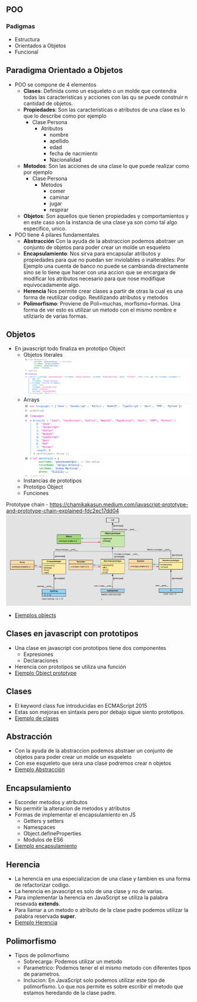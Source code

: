 ## POO

### Padigmas

- Estructura
- Orientados a Objetos
- Funcional

## Paradigma Orientado a Objetos

- POO se compone de 4 elementos
    - **Clases**: Definida como un esqueleto o un molde que contendra todas las caracteristicas y acciones con las qu se
      puede construir n cantidad de objetos.
    - **Propiedades**: Son las caracteristicas o atributos de una clase es lo que lo describe como por ejemplo
        - Clase Persona
            - Atributos
                - nombre
                - apellido
                - edad
                - fecha de nacmiento
                - Nacionalidad
    - **Metodos**: Son las acciones de una clase lo que puede realizar como por ejemplo
        - Clase Persona
            - Metodos
                - comer
                - caminar
                - jugar
                - respirar
    - **Objetos**: Son aquellos que tienen propiedades y comportamientos y en este caso son la instancia de una clase ya
      son como tal algo especifico, unico.
- POO tiene 4 pilares fundamentales
    - **Abstracción** Con la ayuda de la abstraccion podemos abstraer un conjunto de objetos para poder crear un molde
      un esqueleto
    - **Encapsulamiento**: Nos sirva para encapsular atributos y propiedades para que no puedan ser inviolables o
      inalterables:
      Por Ejemplo una cuenta de banco no puede se cambianda directamente sino se lo tiene que hacer con una accion que
      se encargara de modificar los atributos necesario para que nose modifique equivocadamente algo.
    - **Herencia** Nos permite crear clases a partir de otras la cual es una forma de reutilizar codigo. Reutilizando
      atributos y metodos
    * **Polimorfismo**: Proviene de Poli=muchas, morfismo=formas. Una forma de ver esto es utilizar un metodo con el
      mismo nombre e utilziarlo de varias formas.

## Objetos
- En javascript todo finaliza en prototipo Object
    - Objetos literales
      ![object](images/object.png)
    - Arrays
      ![array](images/array.png)
    - Instancias de prototipos
    - Prototipo Object
    - Funciones

Prototype chain - https://chamikakasun.medium.com/javascript-prototype-and-prototype-chain-explained-fdc2ec17dd04
![prototype](images/prototype.png)
- [Ejemplos objects](../examples/5-poo/1-objects/README.md)

## Clases en javascript con prototipos
- Una clase en javascript con prototipos tiene dos componentes
    - Expresiones
    - Declaraciones
- Herencia con prototipos se utiliza una función
- [Ejemplo Object prototype](../examples/5-poo/2-object-prototype/README.md)

## Clases
- El keyword class fue introducidas en ECMAScript 2015
- Estas son mejoras en sintaxis pero por debajo sigue siento prototipos.
- [Ejemplo de clases](../examples/5-poo/3-clases/README.md)

## Abstracción
- Con la ayuda de la abstraccion podemos abstraer un conjunto de objetos para poder crear un molde
  un esqueleto
- Con ese esqueleto que sera una clase podremos crear n objetos  
- [Ejemplo Abstracción](../examples/5-poo/4-abstraccion/README.md)

## Encapsulamiento
- Esconder metodos y atributos
- No permitir la alteracion de metodos y atributos
- Formas de implementar el encapsulamiento en JS
    - Getters y setters
    - Namespaces
    - Object.defineProperties
    - Modulos de ES6
- [Ejemplo encapsulamiento](../examples/5-poo/5-encapsulamiento/README.md)

## Herencia
- La herencia en una especializacion de una clase y tambien es una forma de refactorizar codigo.
- La herencia en javascript es solo de una clase y no de varias.
- Para implementar la herencia en JavaScript se utiliza la palabra resevada **extends**.
- Para llamar a un metodo o atributo de la clase padre podemos utilizar la palabra reservada **super**.
- [Ejemplo Herencia](../examples/5-poo/6-herencia/README.md)

## Polimorfismo

- Tipos de polimorfismo
    - Sobrecarga: Podemos utilizar un metodo 
    - Parametrico: Podemos tener el el mismo metodo con diferentes tipos de parametros.
    - Inclucion: En JavaScript solo podemos utilizar este tipo de polimorfismo. Lo que nos permite es sobre escribir el metodo que estamos heredando de la clase padre.